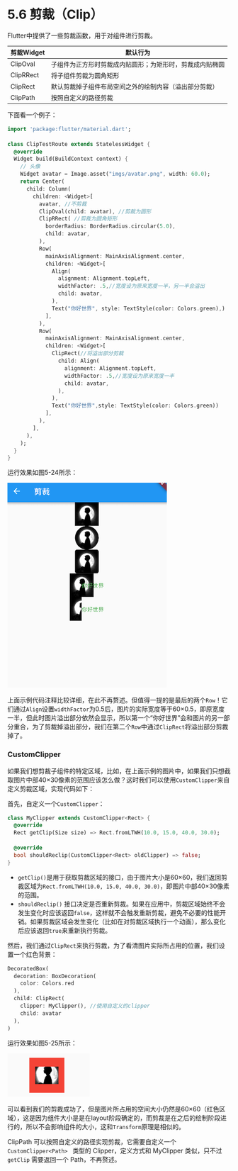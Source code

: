 # 5.6 剪裁（Clip）

Flutter中提供了一些剪裁函数，用于对组件进行剪裁。

| 剪裁Widget | 默认行为                                                 |
| ---------- | -------------------------------------------------------- |
| ClipOval   | 子组件为正方形时剪裁成内贴圆形；为矩形时，剪裁成内贴椭圆 |
| ClipRRect  | 将子组件剪裁为圆角矩形                                   |
| ClipRect   | 默认剪裁掉子组件布局空间之外的绘制内容（溢出部分剪裁）   |
| ClipPath   | 按照自定义的路径剪裁                                     |

下面看一个例子：

```dart
import 'package:flutter/material.dart';

class ClipTestRoute extends StatelessWidget {
  @override
  Widget build(BuildContext context) {
    // 头像  
    Widget avatar = Image.asset("imgs/avatar.png", width: 60.0);
    return Center(
      child: Column(
        children: <Widget>[
          avatar, //不剪裁
          ClipOval(child: avatar), //剪裁为圆形
          ClipRRect( //剪裁为圆角矩形
            borderRadius: BorderRadius.circular(5.0),
            child: avatar,
          ), 
          Row(
            mainAxisAlignment: MainAxisAlignment.center,
            children: <Widget>[
              Align(
                alignment: Alignment.topLeft,
                widthFactor: .5,//宽度设为原来宽度一半，另一半会溢出
                child: avatar,
              ),
              Text("你好世界", style: TextStyle(color: Colors.green),)
            ],
          ),
          Row(
            mainAxisAlignment: MainAxisAlignment.center,
            children: <Widget>[
              ClipRect(//将溢出部分剪裁
                child: Align(
                  alignment: Alignment.topLeft,
                  widthFactor: .5,//宽度设为原来宽度一半
                  child: avatar,
                ),
              ),
              Text("你好世界",style: TextStyle(color: Colors.green))
            ],
          ),
        ],
      ),
    );
  }
}
```



运行效果如图5-24所示：

![图5-24](../imgs/5-24.png)



上面示例代码注释比较详细，在此不再赘述。但值得一提的是最后的两个`Row`！它们通过`Align`设置`widthFactor`为0.5后，图片的实际宽度等于60×0.5，即原宽度一半，但此时图片溢出部分依然会显示，所以第一个“你好世界”会和图片的另一部分重合，为了剪裁掉溢出部分，我们在第二个`Row`中通过`ClipRect`将溢出部分剪裁掉了。

### CustomClipper

如果我们想剪裁子组件的特定区域，比如，在上面示例的图片中，如果我们只想截取图片中部40×30像素的范围应该怎么做？这时我们可以使用`CustomClipper`来自定义剪裁区域，实现代码如下：

首先，自定义一个`CustomClipper`：

```dart
class MyClipper extends CustomClipper<Rect> {
  @override
  Rect getClip(Size size) => Rect.fromLTWH(10.0, 15.0, 40.0, 30.0);

  @override
  bool shouldReclip(CustomClipper<Rect> oldClipper) => false;
}
```

- `getClip()`是用于获取剪裁区域的接口，由于图片大小是60×60，我们返回剪裁区域为`Rect.fromLTWH(10.0, 15.0, 40.0, 30.0)`，即图片中部40×30像素的范围。
- `shouldReclip()` 接口决定是否重新剪裁。如果在应用中，剪裁区域始终不会发生变化时应该返回`false`，这样就不会触发重新剪裁，避免不必要的性能开销。如果剪裁区域会发生变化（比如在对剪裁区域执行一个动画），那么变化后应该返回`true`来重新执行剪裁。

然后，我们通过`ClipRect`来执行剪裁，为了看清图片实际所占用的位置，我们设置一个红色背景：

```dart
DecoratedBox(
  decoration: BoxDecoration(
    color: Colors.red
  ),
  child: ClipRect(
    clipper: MyClipper(), //使用自定义的clipper
    child: avatar
  ),
)
```

运行效果如图5-25所示：

![图5-25](../imgs/5-25.png)

可以看到我们的剪裁成功了，但是图片所占用的空间大小仍然是60×60（红色区域），这是因为组件大小是是在layout阶段确定的，而剪裁是在之后的绘制阶段进行的，所以不会影响组件的大小，这和`Transform`原理是相似的。

ClipPath 可以按照自定义的路径实现剪裁，它需要自定义一个`CustomClipper<Path> ` 类型的 Clipper，定义方式和 MyClipper 类似，只不过 `getClip` 需要返回一个 Path，不再赘述。
